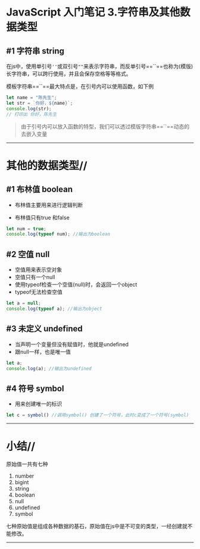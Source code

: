 # JavaScript 入门笔记 3.字符串及其他数据类型

## #1 字符串 string

在js中，使用单引号`''`或双引号`""`来表示字符串，而反单引号==``==也称为(模版)长字符串，可以跨行使用，并且会保存空格等等格式。

模板字符串==``==最大特点是，在引号内可以使用函数，如下例

```js
let name = "陈先生";
let str = `你好，${name}`;
console.log(str);
// 打印出 你好，陈先生
```

> 由于引号内可以放入函数的特型，我们可以透过模版字符串==``==动态的去嵌入变量

***

# 其他的数据类型//

## #1 布林值 boolean

- 布林值主要用来进行逻辑判断

- 布林值只有true 和false 

```js
let num = true;
console.log(typeof num); //输出为boolean
```

## #2 空值 null

- 空值用来表示空对象
- 空值只有一个null
- 使用typeof检查一个空值(null)时，会返回一个object
- typeof无法检查空值

```js
let a = null;
console.log(typeof a); //输出为object
```

## #3 未定义 undefined

- 当声明一个变量但没有赋值时，他就是undefined
- 跟null一样，也是唯一值

```js
let a;
console.log(a); //输出为undefined
```

## #4 符号 symbol

- 用来创建唯一的标识

```js
let c = symbol() //调用symbol() 创建了一个符号，此时c变成了一个符号(symbol)
```

***

# 小结//

原始值一共有七种

1. number
2. bigint
3. string
4. boolean
5. null
6. undefined
7. symbol

​	七种原始值是组成各种数据的基石，原始值在js中是不可变的类型，一经创建就不能修改。

***

